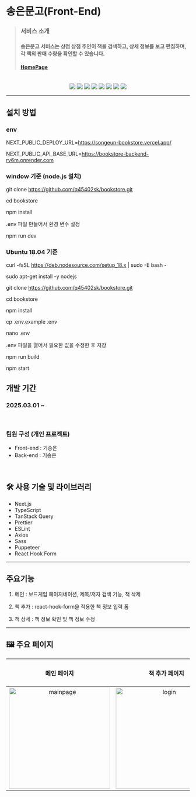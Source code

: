 # 송은문고(Front-End)

> ### 서비스 소개
>
> ####  송은문고 서비스는 상점 상점 주인이 책을 검색하고, 상세 정보를 보고 편집하며, 각 책의 판매 수량을 확인할 수 있습니다.
>
>
> #### [HomePage](https://songeun-bookstore.vercel.app/)

<br>

<center>
<div>
  <img src='https://img.shields.io/badge/Nextjs-v14.2.5-blue?logo=nextdotjs'/>
  <img src='https://img.shields.io/badge/TypeScript-v5.5.4-pink?logo=TypeScript'/>
  <img src='https://img.shields.io/badge/prettier-v2.3.2-yellow?logo=prettier'/>
  <img src='https://img.shields.io/badge/eslint-v7.31.0-blue?logo=eslint'/>
  <img src='https://img.shields.io/badge/Axios-v1.7.2-pink?logo=Axios'/>
  <img src='https://img.shields.io/badge/Sass-v1.77.8-yellow?logo=Sass'/>
  <img src='https://img.shields.io/badge/Puppeteer-v23.0.2-blue?logo=Puppeteer'/>
  <img src='https://img.shields.io/badge/React Query-v5.51.11-pink?logo=React Query'/>
 </div>
</center>

---

## 설치 방법
### env
NEXT_PUBLIC_DEPLOY_URL=https://songeun-bookstore.vercel.app/

NEXT_PUBLIC_API_BASE_URL=https://bookstore-backend-rv6m.onrender.com

### window 기준 (node.js 설치)
git clone https://github.com/q45402sk/bookstore.git

cd bookstore

npm install

.env 파일 만들어서 환경 변수 설정

npm run dev

###  Ubuntu 18.04 기준
curl -fsSL https://deb.nodesource.com/setup_18.x | sudo -E bash -

sudo apt-get install -y nodejs

git clone https://github.com/q45402sk/bookstore.git

cd bookstore

npm install

cp .env.example .env

nano .env

.env 파일을 열어서 필요한 값을 수정한 후 저장

npm run build

npm start

## 개발 기간

### 2025.03.01 ~ 


<br>

### 팀원 구성 (개인 프로젝트)

- Front-end : 기송은
- Back-end : 기송은
  
<br>

## 🛠 사용 기술 및 라이브러리

- Next.js
- TypeScript
- TanStack Query
- Prettier
- ESLint
- Axios
- Sass
- Puppeteer
- React Hook Form

---

## 주요기능

1. 메인 : 보드게임 페이지네이션, 제목/저자 검색 기능, 책 삭제

2. 책 추가 : react-hook-form을 적용한 책 정보 입력 폼 

3. 책 상세 : 책 정보 확인 및 책 정보 수정
  
---


## 🖼 주요 페이지

| <h4>메인 페이지</h4> | <h4>책 추가 페이지</h4> | <h4>책 상세 페이지</h4> | 
| :-: | :-: | :-: | 
| <img width="277" alt="mainpage" src="https://github.com/user-attachments/assets/2610c01e-73a9-4cf5-bb28-b67578a4bc03"> | <img width="277" alt="login" src="https://github.com/user-attachments/assets/c843fd90-fa45-4a3f-88e4-bc4f5494810d"> | <img width="277" alt="signup" src="https://github.com/user-attachments/assets/871c7234-5eff-4d53-9a93-e62266c08d23"> | 

